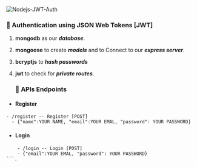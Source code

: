 ![Nodejs-JWT-Auth](https://socialify.git.ci/shalini-tiwari/Nodejs-JWT-Auth/image?description=1&font=Raleway&forks=1&issues=1&language=1&name=1&owner=1&pattern=Circuit%20Board&pulls=1&stargazers=1&theme=Light)

### 🔗 Authentication using JSON Web Tokens [JWT]

1. **mongodb** as our **_database_**.
2. **mongoose** to create **_models_** and to Connect to our **_express server_**.
3. **bcryptjs** to **_hash passwords_** 
4. **jwt** to check for **_private routes_**.


   ### 🔗 APIs Endpoints

- #### Register

```
- /register -- Register [POST]
  - {"name":YOUR NAME, "email":YOUR EMAL, "password": YOUR PASSWORD}
```

- #### Login

```.
    - /login -- Login [POST]
    - {"email":YOUR EMAL, "password": YOUR PASSWORD}
```.



